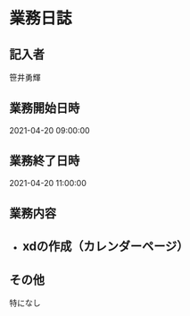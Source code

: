 # 業務日誌

## 記入者

笹井勇輝

## 業務開始日時

2021-04-20 09:00:00

## 業務終了日時

2021-04-20 11:00:00

## 業務内容

- xdの作成（カレンダーページ）
	- 

## その他

特になし
